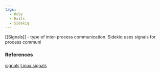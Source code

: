 ```yaml
---
tags:
  - Ruby
  - Rails
  - Sidekiq
---
```

[[Signals]] - type of inter-process communication. 
Sidekiq uses signals for process communi

### References
[signals](https://man7.org/linux/man-pages/man7/signal.7.html)
[Linux signals](https://www.javatpoint.com/linux-signals)
